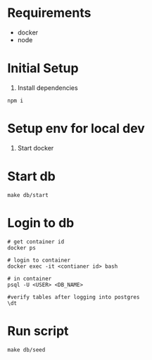 # Requirements
- docker
- node

# Initial Setup
1. Install dependencies
```
npm i 
```

# Setup env for local dev
1. Start docker

# Start db
```
make db/start
```

# Login to db
```
# get container id
docker ps

# login to container
docker exec -it <contianer id> bash

# in container
psql -U <USER> <DB_NAME>

#verify tables after logging into postgres
\dt
```

# Run script

```
make db/seed
```
